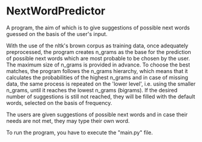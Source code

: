 # NextWordPredictor
A program, the aim of which is to give suggestions of possible next words guessed on the basis of the user's input.

With the use of the nltk's brown corpus as training data, once adequately preprocessed, the program creates n_grams as the base for the prediction of possible next words which are most probable to be chosen by the user. The maximum size of n_grams is provided in advance. To choose the best matches, the program follows the n_grams hierarchy, which means that it calculates the probabilities of the highest n_grams and in case of missing data, the same process is repeated on the 'lower level', i.e. using the smaller n_grams, until it reaches the lowest n_grams (bigrams). If the desired number of suggestions is still not reached, they will be filled with the default words, selected on the basis of frequency.

The users are given suggestions of possible next words and in case their needs are not met, they may type their own word.

To run the program, you have to execute the "main.py" file.
